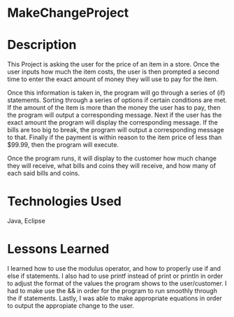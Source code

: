 # MakeChangeProject

# Description

This Project is asking the user for the price of an item in a store. Once the user inputs how much the item costs, the user is then prompted a second time to enter the exact amount of money they will use to pay for the item. 

Once this information is taken in, the program will go through a series of (if) statements. Sorting through a series of options if certain conditions are met. If the amount of the item is more than the money the user has to pay, then the program will output a corresponding message. Next if the user has the exact amount the program will display the corresponding message. If the bills are too big to break, the program will output a corresponding message to that. Finally if the payment is within reason to the item price of less than $99.99, then the program will execute. 

Once the program runs, it will display to the customer how much change they will receive, what bills and coins they will receive, and how many of each said bills and coins. 

# Technologies Used

Java, Eclipse

# Lessons Learned

I learned how to use the modulus operator, and how to properly use if and else if statements. I also had to use printf instead of print or println in order to adjust the format of the values the program shows to the user/customer. I had to make use the && in order for the program to run smoothly through the if statements. Lastly, I was able to make appropriate equations in order to output the appropiate change to the user.
